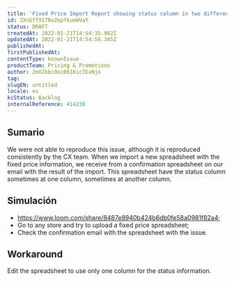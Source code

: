 ```yaml
---
title: 'Fixed Price Import Report showing status column in two different columns'
id: 2XnGff91T0oZepfkueWVaY
status: DRAFT
createdAt: 2022-01-21T14:54:35.982Z
updatedAt: 2022-01-21T14:54:56.345Z
publishedAt: 
firstPublishedAt: 
contentType: knownIssue
productTeam: Pricing & Promotions
author: 2mXZkbi0oi061KicTExNjo
tag: 
slugEN: untitled
locale: es
kiStatus: Backlog
internalReference: 414238
---
```


## Sumario


We were not able to reproduce this issue, although it is reproduced consistently by the CX team. When we import a new spreadsheet with the fixed price information, we receive from a confirmation spreadsheet on our email with the result of the import. This spreadsheet have the status column sometimes at one column, sometimes at another column.


## Simulación


- https://www.loom.com/share/8487e8940b424b6db0fe58a0981f82a4;
- Go to any store and try to upload a fixed price spreadsheet;
- Check the confirmation email with the spreadsheet with the issue.



## Workaround


Edit the spreadsheet to use only one column for the status information.

